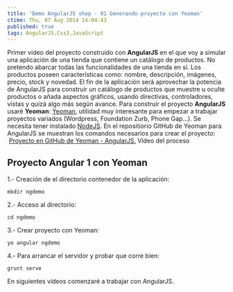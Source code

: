 ```yaml
---
title: 'Demo AngularJS shop - 01 Generando proyecto con Yeoman'
ctime: Thu, 07 Aug 2014 14:04:43
published: true
tags: AngularJS,Css3,JavaScript
---
```


Primer vídeo del proyecto construido con **AngularJS** en el que voy a simular una aplicación de una tienda que contiene un catálogo de productos. No pretendo abarcar todas las funcionalidades de una tienda en sí. Los productos poseen características como: nombre, descripción, imágenes, precio, stock y novedad. El fin de la aplicación será aprovechar la potencia de AngularJS para construir un catálogo de productos que muestre u oculte productos o añada aspectos gráficos, usando directivas, controladores, vistas y quizá algo más según avance. Para construir el proyecto **AngularJS** usaré **Yeoman**: [Yeoman](http://yeoman.io/ "Abre en ventana nueva la web Yeoman"), utilidad muy interesante para empezar a trabajar proyectos variados (Wordpress, Foundation Zurb, Phone Gap...). Se necesita tener instalado [NodeJS](http://nodejs.org/ "Abre en ventana nueva web NodeJS"). En el repositiorio GitHub de Yeoman para AngularJS se muestran los comandos necesarios para crear el proyecto:  [Proyecto en GitHub de Yeoman - AngularJS.](https://github.com/yeoman/generator-angular "Abre en ventana nueva proyecto GitHub de AngularJS y Yeoman") Vídeo del proceso  

## Proyecto Angular 1 con Yeoman

1.- Creación de el directorio contenedor de la aplicación:

```
mkdir ngdemo
```

2.- Acceso al directorio:

```
cd ngdemo
```

3.- Crear proyecto con Yeoman:

```
yo angular ngdemo
```

4.- Para arrancar el servidor y probar que corre bien:

```
grunt serve
```

En siguientes vídeos comenzaré a trabajar con AngularJS.